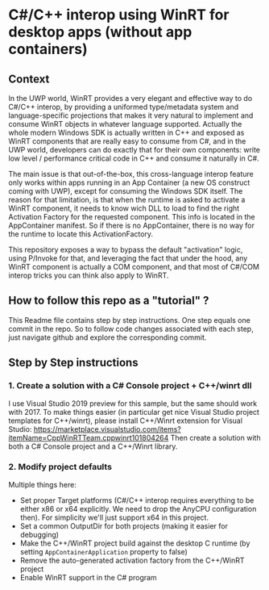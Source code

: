 # C#/C++ interop using WinRT for desktop apps (without app containers)

## Context

In the UWP world, WinRT provides a very elegant and effective way to do C#/C++ interop, by providing a uniformed type/metadata system and language-specific projections that makes it very natural to implement and consume WinRT objects in whatever language supported. Actually the whole modern Windows SDK is actually written in C++ and exposed as WinRT components that are really easy to consume from C#, and in the UWP world, developers can do exactly that for their own components: write low level / performance critical code in C++ and consume it naturally in C#.

The main issue is that out-of-the-box, this cross-language interop feature only works within apps running in an App Container (a new OS construct coming with UWP), except for consuming the Windows SDK itself. The reason for that limitation, is that when the runtime is asked to activate a WinRT component, it needs to know wich DLL to load to find the right Activation Factory for the requested component. This info is located in the AppContainer manifest. So if there is no AppContainer, there is no way for the runtime to locate this ActivationFactory.

This repository exposes a way to bypass the default "activation" logic, using P/Invoke for that, and leveraging the fact that under the hood, any WinRT component is actually a COM component, and that most of C#/COM interop tricks you can think also apply to WinRT.

## How to follow this repo as a "tutorial" ?

This Readme file contains step by step instructions. One step equals one commit in the repo. So to follow code changes associated with each step, just navigate github and explore the corresponding commit.

## Step by Step instructions

### 1. Create a solution with a C# Console project + C++/winrt dll

I use Visual Studio 2019 preview for this sample, but the same should work with 2017.
To make things easier (in particular get nice Visual Studio project templates for C++/winrt), please install C++/Winrt extension for Visual Studio: https://marketplace.visualstudio.com/items?itemName=CppWinRTTeam.cppwinrt101804264
Then create a solution with both a C# Console project and a C++/Winrt library. 

### 2. Modify project defaults

Multiple things here:
- Set proper Target platforms (C#/C++ interop requires everything to be either x86 or x64 explicitly. We need to drop the AnyCPU configuration then). For simplicity we'll just support x64 in this project.
- Set a common OutputDir for both projects (making it easier for debugging)
- Make the C++/WinRT project build against the desktop C runtime (by setting `AppContainerApplication` property to false)
- Remove the auto-generated activation factory from the C++/WinRT project
- Enable WinRT support in the C# program